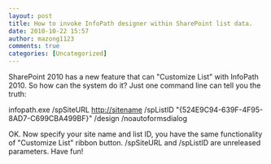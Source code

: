 ```yaml
---
layout: post
title: How to invoke InfoPath designer within SharePoint list data.
date: 2010-10-22 15:57
author: mazong1123
comments: true
categories: [Uncategorized]
---
```

SharePoint 2010 has a new feature that can "Customize List" with InfoPath 2010. So how can the system do it? Just one command line can tell you the truth:

infopath.exe /spSiteURL <a href="http://server%22/" target="_blank">http://sitename</a> /spListID "{524E9C94-639F-4F95-8AD7-C699CBA499BF}" /design /noautoformsdialog

OK. Now specify your site name and list ID, you have the same functionality of "Customize List" ribbon button. /spSiteURL and /spListID are unreleased parameters. Have fun!
